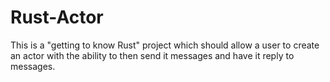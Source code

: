 # Rust-Actor

This is a "getting to know Rust" project which should allow a user to create an
actor with the ability to then send it messages and have it reply to messages.
